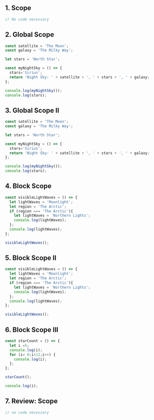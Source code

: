 ## 1. Scope
```javascript
// No code necessary 
```
## 2. Global Scope
```javascript
const satellite = 'The Moon';
const galaxy = 'The Milky Way';

let stars = 'North Star';

const myNightSky = () => {
  stars='Sirius';
  return 'Night Sky: ' + satellite + ', ' + stars + ', ' + galaxy;
};

console.log(myNightSky());
console.log(stars);
```
## 3. Global Scope II
```javascript
const satellite = 'The Moon';
const galaxy = 'The Milky Way';

let stars = 'North Star';

const myNightSky = () => {
  stars='Sirius';
  return 'Night Sky: ' + satellite + ', ' + stars + ', ' + galaxy;
};

console.log(myNightSky());
console.log(stars);
```
## 4. Block Scope
```javascript
const visibleLightWaves = () => {
  let lightWaves = 'Moonlight';
  let region = 'The Arctic';
  if (region === 'The Arctic'){
    let lightWaves = 'Northern Lights';
    console.log(lightWaves);
  };
  console.log(lightWaves);
};

visibleLightWaves();
```
## 5. Block Scope II
```javascript
const visibleLightWaves = () => {
  let lightWaves = 'Moonlight';
  let region = 'The Arctic';
  if (region === 'The Arctic'){
    let lightWaves = 'Northern Lights';
    console.log(lightWaves);
  };
  console.log(lightWaves);
};

visibleLightWaves();
```
## 6. Block Scope III
```javascript
const starCount = () => {
  let i =5;
  console.log(i);
  for (i= 0;i<12;i++) {
    console.log(i);
  };
};

starCount();

console.log(i);
```
## 7. Review: Scope 
```javascript
// no code necessary
```
